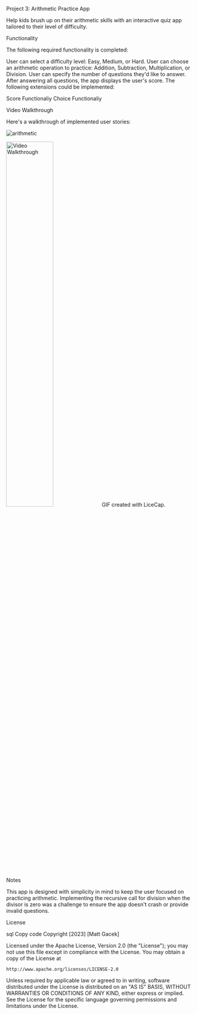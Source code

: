 Project 3: Arithmetic Practice App

Help kids brush up on their arithmetic skills with an interactive quiz app tailored to their level of difficulty.

Functionality

The following required functionality is completed:

 User can select a difficulty level: Easy, Medium, or Hard.
 User can choose an arithmetic operation to practice: Addition, Subtraction, Multiplication, or Division.
 User can specify the number of questions they'd like to answer.
 After answering all questions, the app displays the user's score.
The following extensions could be implemented:

Score Functionaliy
Choice Functionaliy

Video Walkthrough

Here's a walkthrough of implemented user stories:


![arithmetic](https://github.com/magacek/ArithmeticGame/assets/70607808/057f50e2-b96b-4bf0-8f65-4a9da90b02c4)



<img src='walkthrough.gif' title='Video Walkthrough' width='50%' alt='Video Walkthrough' />
GIF created with LiceCap.

Notes

This app is designed with simplicity in mind to keep the user focused on practicing arithmetic. Implementing the recursive call for division when the divisor is zero was a challenge to ensure the app doesn't crash or provide invalid questions.

License

sql
Copy code
Copyright [2023] [Matt Gacek]

Licensed under the Apache License, Version 2.0 (the "License");
you may not use this file except in compliance with the License.
You may obtain a copy of the License at

    http://www.apache.org/licenses/LICENSE-2.0

Unless required by applicable law or agreed to in writing, software
distributed under the License is distributed on an "AS IS" BASIS,
WITHOUT WARRANTIES OR CONDITIONS OF ANY KIND, either express or implied.
See the License for the specific language governing permissions and
limitations under the License.
